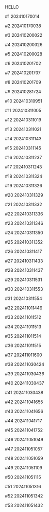 HELLO

#1 202410170014

#2 202410170038

#3 202410200022

#4 202410200026

#5 202410200028

#6 202410201702

#7 202410201707

#8 202410201709

#9 202410281724

#10 202410310951

#11 202410311005

#12 202410311019

#13 202410311021

#14 202410311143

#15 202410311145

#16 202410311237

#17 202410311243

#18 202410311324

#19 202410311326

#20 202410311329

#21 202410311332

#22 202410311336

#23 202410311346

#24 202410311350

#25 202410311352

#26 202410311417

#27 202410311433

#28 202410311437

#29 202410311531

#30 202410311553

#31 202410311554

#32 202411011449

#33 202411011512

#34 202411011513

#35 202411011514

#36 202411011515

#37 202411011600

#38 202411030424

#39 202411030436

#40 202411030437

#41 202411030438

#42 202411041655

#43 202411041656

#44 202411041717

#45 202411041752

#46 202411051049

#47 202411051057

#48 202411051059

#49 202411051109

#50 202411051115

#51 202411051316

#52 202411051342

#53 202411051432
